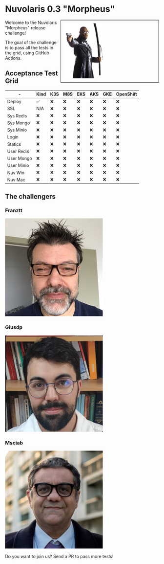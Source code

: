 # Nuvolaris 0.3 "Morpheus"  

<div style="float:right; border: 1px solid black; padding: 10px; width: 300px;">
<img height="180"src="morpheus.png">
</div>

Welcome to the Nuvolaris "Morpheus" release challenge! 

The goal of the challenge is to pass all the tests in the grid, using GitHub Actions.


## Acceptance Test Grid

|-|Kind|K3S|M8S|EKS|AKS|GKE|OpenShift|
|-|-|-|-|-|-|-|-|
|Deploy| ✅| ❌ | ❌ | ❌ | ❌ | ❌ | ❌ | ❌ | ❌ | ||❌ | ❌ | ❌ | ❌ 
|SSL| N/A | ❌ | ❌ | ❌ | ❌ | ❌ | ❌ | ❌ | ❌ | ||❌ | ❌ | ❌ | ❌ 
|Sys Redis| ❌| ❌ | ❌ | ❌ | ❌ | ❌ | ❌ | ❌ | ❌ | ||❌ | ❌ | ❌ | ❌ 
|Sys Mongo| ❌| ❌ | ❌ | ❌ | ❌ | ❌ | ❌ | ❌ | ❌ | ||❌ | ❌ | ❌ | ❌ 
|Sys Minio| ❌| ❌ | ❌ | ❌ | ❌ | ❌ | ❌ | ❌ | ❌ | ||❌ | ❌ | ❌ | ❌ 
|Login| ❌| ❌ | ❌ | ❌ | ❌ | ❌ | ❌ | ❌ | ❌ | ||❌ | ❌ | ❌ | ❌ 
|Statics| ❌| ❌ | ❌ | ❌ | ❌ | ❌ | ❌ | ❌ | ❌ | ||❌ | ❌ | ❌ | ❌ 
|User Redis| ❌| ❌ | ❌ | ❌ | ❌ | ❌ | ❌ | ❌ | ❌ | ||❌ | ❌ | ❌ | ❌ 
|User Mongo| ❌| ❌ | ❌ | ❌ | ❌ | ❌ | ❌ | ❌ | ❌ | ||❌ | ❌ | ❌ | ❌ 
|User Minio| ❌| ❌ | ❌ | ❌ | ❌ | ❌ | ❌ | ❌ | ❌ | ||❌ | ❌ | ❌ | ❌ 
|Nuv Win| ❌| ❌ | ❌ | ❌ | ❌ | ❌ | ❌ | ❌ | ❌ | ||❌ | ❌ | ❌ | ❌ 
|Nuv Mac| ❌| ❌ | ❌ | ❌ | ❌ | ❌ | ❌ | ❌ | ❌ | ||❌ | ❌ | ❌ | ❌ 

## The challengers

### Franztt

![](franztt.jpeg)

### Giusdp

![](giusdp.png)

### Msciab
![](msciab.jpg)

Do you want to join us? Send a PR to pass more tests!